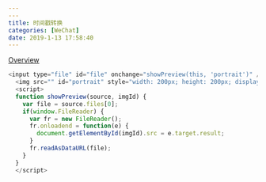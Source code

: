 ```yaml
---
---
title: 时间戳转换
categories: [WeChat]
date: 2019-1-13 17:58:40
---
```

[Overview](https://blog.csdn.net/curtain_Allure)
<!-- # [H5](https://vjudge.net/problem/OpenJ_Bailian-1000)
code -->
```js
<input type="file" id="file" onchange="showPreview(this, 'portrait')" />
  <img src="" id="portrait" style="width: 200px; height: 200px; display: block;" />
  <script>
  function showPreview(source, imgId) {
    var file = source.files[0];
    if(window.FileReader) {
      var fr = new FileReader();
      fr.onloadend = function(e) {
        document.getElementById(imgId).src = e.target.result;
      }
      fr.readAsDataURL(file);
    }
  }
  </script>
```